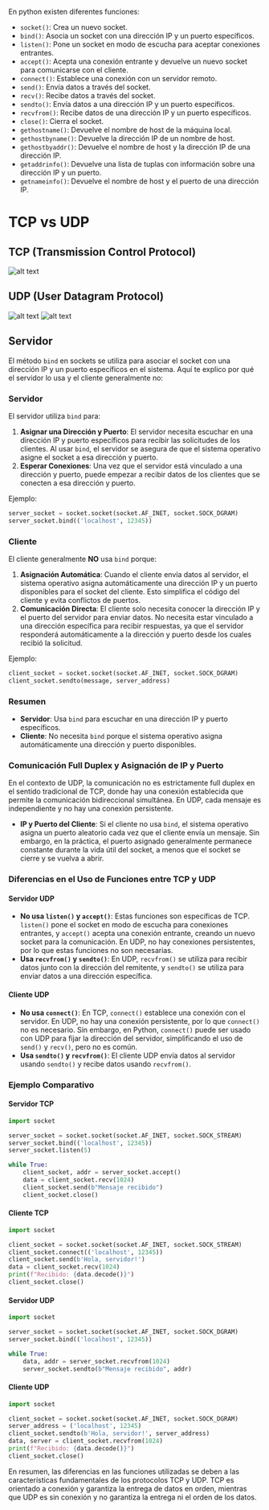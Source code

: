En python existen diferentes funciones:
- `socket()`: Crea un nuevo socket.
- `bind()`: Asocia un socket con una dirección IP y un puerto específicos.
- `listen()`: Pone un socket en modo de escucha para aceptar conexiones entrantes.
- `accept()`: Acepta una conexión entrante y devuelve un nuevo socket para comunicarse con el cliente. 
- `connect()`: Establece una conexión con un servidor remoto.
- `send()`: Envía datos a través del socket.
- `recv()`: Recibe datos a través del socket.
- `sendto()`: Envía datos a una dirección IP y un puerto específicos.
- `recvfrom()`: Recibe datos de una dirección IP y un puerto específicos.
- `close()`: Cierra el socket.
- `gethostname()`: Devuelve el nombre de host de la máquina local.
- `gethostbyname()`: Devuelve la dirección IP de un nombre de host.
- `gethostbyaddr()`: Devuelve el nombre de host y la dirección IP de una dirección IP.
- `getaddrinfo()`: Devuelve una lista de tuplas con información sobre una dirección IP y un puerto.
- `getnameinfo()`: Devuelve el nombre de host y el puerto de una dirección IP.



# TCP vs UDP

## TCP (Transmission Control Protocol)
![alt text](image-3.png)

## UDP (User Datagram Protocol)
![alt text](image-4.png) 
![alt text](image-5.png)

## Servidor
El método `bind` en sockets se utiliza para asociar el socket con una dirección IP y un puerto específicos en el sistema. Aquí te explico por qué el servidor lo usa y el cliente generalmente no:

### Servidor

El servidor utiliza `bind` para:

1. **Asignar una Dirección y Puerto**: El servidor necesita escuchar en una dirección IP y puerto específicos para recibir las solicitudes de los clientes. Al usar `bind`, el servidor se asegura de que el sistema operativo asigne el socket a esa dirección y puerto.
2. **Esperar Conexiones**: Una vez que el servidor está vinculado a una dirección y puerto, puede empezar a recibir datos de los clientes que se conecten a esa dirección y puerto.

Ejemplo:
```python
server_socket = socket.socket(socket.AF_INET, socket.SOCK_DGRAM)
server_socket.bind(('localhost', 12345))
```

### Cliente

El cliente generalmente **NO** usa `bind` porque:

1. **Asignación Automática**: Cuando el cliente envía datos al servidor, el sistema operativo asigna automáticamente una dirección IP y un puerto disponibles para el socket del cliente. Esto simplifica el código del cliente y evita conflictos de puertos.
2. **Comunicación Directa**: El cliente solo necesita conocer la dirección IP y el puerto del servidor para enviar datos. No necesita estar vinculado a una dirección específica para recibir respuestas, ya que el servidor responderá automáticamente a la dirección y puerto desde los cuales recibió la solicitud.

Ejemplo:
```python
client_socket = socket.socket(socket.AF_INET, socket.SOCK_DGRAM)
client_socket.sendto(message, server_address)
```

### Resumen

- **Servidor**: Usa `bind` para escuchar en una dirección IP y puerto específicos.
- **Cliente**: No necesita `bind` porque el sistema operativo asigna automáticamente una dirección y puerto disponibles.

### Comunicación Full Duplex y Asignación de IP y Puerto

En el contexto de UDP, la comunicación no es estrictamente full duplex en el sentido tradicional de TCP, donde hay una conexión establecida que permite la comunicación bidireccional simultánea. En UDP, cada mensaje es independiente y no hay una conexión persistente. 

- **IP y Puerto del Cliente**: Si el cliente no usa `bind`, el sistema operativo asigna un puerto aleatorio cada vez que el cliente envía un mensaje. Sin embargo, en la práctica, el puerto asignado generalmente permanece constante durante la vida útil del socket, a menos que el socket se cierre y se vuelva a abrir.

### Diferencias en el Uso de Funciones entre TCP y UDP

#### Servidor UDP

- **No usa `listen()` y `accept()`**: Estas funciones son específicas de TCP. `listen()` pone el socket en modo de escucha para conexiones entrantes, y `accept()` acepta una conexión entrante, creando un nuevo socket para la comunicación. En UDP, no hay conexiones persistentes, por lo que estas funciones no son necesarias.
- **Usa `recvfrom()` y `sendto()`**: En UDP, `recvfrom()` se utiliza para recibir datos junto con la dirección del remitente, y `sendto()` se utiliza para enviar datos a una dirección específica.

#### Cliente UDP

- **No usa `connect()`**: En TCP, `connect()` establece una conexión con el servidor. En UDP, no hay una conexión persistente, por lo que `connect()` no es necesario. Sin embargo, en Python, `connect()` puede ser usado con UDP para fijar la dirección del servidor, simplificando el uso de `send()` y `recv()`, pero no es común.
- **Usa `sendto()` y `recvfrom()`**: El cliente UDP envía datos al servidor usando `sendto()` y recibe datos usando `recvfrom()`.

### Ejemplo Comparativo

#### Servidor TCP

```python
import socket

server_socket = socket.socket(socket.AF_INET, socket.SOCK_STREAM)
server_socket.bind(('localhost', 12345))
server_socket.listen(5)

while True:
    client_socket, addr = server_socket.accept()
    data = client_socket.recv(1024)
    client_socket.send(b"Mensaje recibido")
    client_socket.close()
```

#### Cliente TCP

```python
import socket

client_socket = socket.socket(socket.AF_INET, socket.SOCK_STREAM)
client_socket.connect(('localhost', 12345))
client_socket.send(b'Hola, servidor!')
data = client_socket.recv(1024)
print(f"Recibido: {data.decode()}")
client_socket.close()
```

#### Servidor UDP

```python
import socket

server_socket = socket.socket(socket.AF_INET, socket.SOCK_DGRAM)
server_socket.bind(('localhost', 12345))

while True:
    data, addr = server_socket.recvfrom(1024)
    server_socket.sendto(b"Mensaje recibido", addr)
```

#### Cliente UDP

```python
import socket

client_socket = socket.socket(socket.AF_INET, socket.SOCK_DGRAM)
server_address = ('localhost', 12345)
client_socket.sendto(b'Hola, servidor!', server_address)
data, server = client_socket.recvfrom(1024)
print(f"Recibido: {data.decode()}")
client_socket.close()
```

En resumen, las diferencias en las funciones utilizadas se deben a las características fundamentales de los protocolos TCP y UDP. TCP es orientado a conexión y garantiza la entrega de datos en orden, mientras que UDP es sin conexión y no garantiza la entrega ni el orden de los datos.
